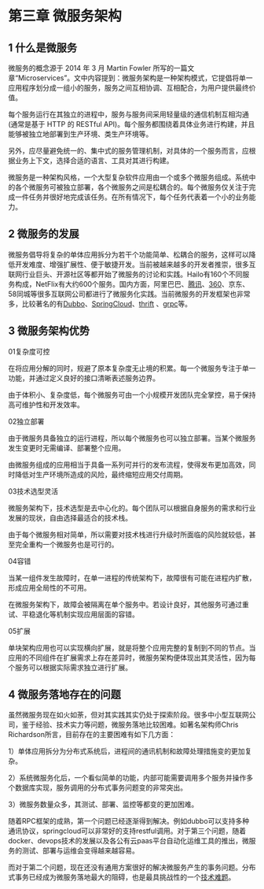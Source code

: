 # 第三章 微服务架构

## 1 什么是微服务

微服务的概念源于 2014 年 3 月 Martin Fowler 所写的一篇文章“Microservices”。文中内容提到：微服务架构是一种架构模式，它提倡将单一应用程序划分成一组小的服务，服务之间互相协调、互相配合，为用户提供最终价值。

每个服务运行在其独立的进程中，服务与服务间采用轻量级的通信机制互相沟通(通常是基于 HTTP 的 RESTful API)。每个服务都围绕着具体业务进行构建，并且能够被独立地部署到生产环境、类生产环境等。

另外，应尽量避免统一的、集中式的服务管理机制，对具体的一个服务而言，应根据业务上下文，选择合适的语言、工具对其进行构建。

微服务是一种架构风格，一个大型复杂软件应用由一个或多个微服务组成。系统中的各个微服务可被独立部署，各个微服务之间是松耦合的。每个微服务仅关注于完成一件任务并很好地完成该任务。在所有情况下，每个任务代表着一个小的业务能力。

## 2 微服务的发展

微服务倡导将复杂的单体应用拆分为若干个功能简单、松耦合的服务，这样可以降低开发难度、增强扩展性、便于敏捷开发。当前被越来越多的开发者推崇，很多互联网行业巨头、开源社区等都开始了微服务的讨论和实践。Hailo有160个不同服务构成，NetFlix有大约600个服务。国内方面，阿里巴巴、[腾讯](http://www.sohu.com/a/203351190_468650)、[360](http://blog.csdn.net/lambert310/article/details/78084859)、京东、58同城等很多互联网公司都进行了微服务化实践。当前微服务的开发框架也非常多，比较著名的有[Dubbo](http://dubbo.io/)、[SpringCloud](https://springcloud.cc/)、[thrift](http://thrift.apache.org/) 、[grpc](http://doc.oschina.net/grpc?t=57966)等。

## 3 微服务架构优势

01复杂度可控

在将应用分解的同时，规避了原本复杂度无止境的积累。每一个微服务专注于单一功能，并通过定义良好的接口清晰表述服务边界。

由于体积小、复杂度低，每个微服务可由一个小规模开发团队完全掌控，易于保持高可维护性和开发效率。



02独立部署

由于微服务具备独立的运行进程，所以每个微服务也可以独立部署。当某个微服务发生变更时无需编译、部署整个应用。

由微服务组成的应用相当于具备一系列可并行的发布流程，使得发布更加高效，同时降低对生产环境所造成的风险，最终缩短应用交付周期。



03技术选型灵活

微服务架构下，技术选型是去中心化的。每个团队可以根据自身服务的需求和行业发展的现状，自由选择最适合的技术栈。

由于每个微服务相对简单，所以需要对技术栈进行升级时所面临的风险就较低，甚至完全重构一个微服务也是可行的。



04容错

当某一组件发生故障时，在单一进程的传统架构下，故障很有可能在进程内扩散，形成应用全局性的不可用。

在微服务架构下，故障会被隔离在单个服务中。若设计良好，其他服务可通过重试、平稳退化等机制实现应用层面的容错。



05扩展

单块架构应用也可以实现横向扩展，就是将整个应用完整的复制到不同的节点。当应用的不同组件在扩展需求上存在差异时，微服务架构便体现出其灵活性，因为每个服务可以根据实际需求独立进行扩展。

## 4 微服务落地存在的问题

虽然微服务现在如火如荼，但对其实践其实仍处于探索阶段。很多中小型互联网公司，鉴于经验、技术实力等问题，微服务落地比较困难。如著名架构师Chris Richardson所言，目前存在的主要困难有如下几方面：

1）单体应用拆分为分布式系统后，进程间的通讯机制和故障处理措施变的更加复杂。

2）系统微服务化后，一个看似简单的功能，内部可能需要调用多个服务并操作多个数据库实现，服务调用的分布式事务问题变的非常突出。

3）微服务数量众多，其测试、部署、监控等都变的更加困难。

随着RPC框架的成熟，第一个问题已经逐渐得到解决。例如dubbo可以支持多种通讯协议，springcloud可以非常好的支持restful调用。对于第三个问题，随着docker、devops技术的发展以及各公有云paas平台自动化运维工具的推出，微服务的测试、部署与运维会变得越来越容易。

而对于第二个问题，现在还没有通用方案很好的解决微服务产生的事务问题。分布式事务已经成为微服务落地最大的阻碍，也是最具挑战性的一个[技术难题](http://tech.huanqiu.com/news/2017-04/10451235.html)。